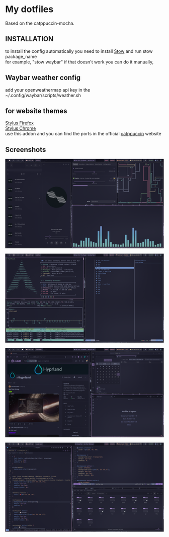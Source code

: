 # My dotfiles
Based on the catppuccin-mocha.

## INSTALLATION
to install the config automatically you need to install [Stow](https://archlinux.org/packages/extra/any/stow/)
and run stow package_name <br/>for example, "stow waybar" if that doesn't work you can do it manually,

## Waybar weather config
add your openweathermap api key in the ~/.config/waybar/scripts/weather.sh 

## for website themes
[Stylus Firefox](https://addons.mozilla.org/en-US/firefox/addon/styl-us/)<br/>
[Stylus Chrome](https://chromewebstore.google.com/detail/clngdbkpkpeebahjckkjfobafhncgmne?utm_source=item-share-cb)<br/>
use this addon and you can find the ports in the official [catppuccin](https://catppuccin.com/ports/) website<br/>


## Screenshots
![Screenshot1](images/screenshot-20250621-231503.png)


![Screenshot2](images/screenshot-20250621-231516.png)


![Screenshot3](images/screenshot-20250621-231718.png)


![Screenshot4](images/screenshot-20250621-231943.png)


